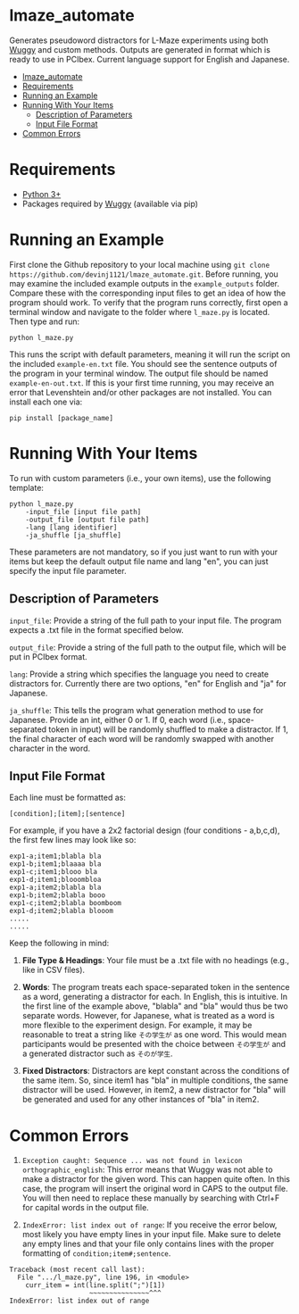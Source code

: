 # lmaze_automate

Generates pseudoword distractors for L-Maze experiments using both
[Wuggy](https://github.com/WuggyCode/wuggy) and custom methods. Outputs are generated in format which is ready to use in PCIbex. Current language support for English and Japanese.

- [lmaze\_automate](#lmaze_automate)
- [Requirements](#requirements)
- [Running an Example](#running-an-example)
- [Running With Your Items](#running-with-your-items)
  - [Description of Parameters](#description-of-parameters)
  - [Input File Format](#input-file-format)
- [Common Errors](#common-errors)


# Requirements
- [Python 3+](https://www.python.org/downloads/)
- Packages required by [Wuggy](https://github.com/WuggyCode/wuggy) (available via pip)

# Running an Example
First clone the Github repository to your local machine using `git clone https://github.com/devinj1121/lmaze_automate.git`. Before running, you may examine the included example outputs in the `example_outputs` folder. Compare these with the corresponding input files to get an idea of how the program should work. To verify that the program runs correctly, first open a terminal window and navigate to the folder where `l_maze.py` is located. Then type and run:

`python l_maze.py`

This runs the script with default parameters, meaning it will run the script on the included `example-en.txt` file. You should see the sentence outputs of the program in your terminal window. The output file should be named `example-en-out.txt`. If this is your first time running, you may receive an error that Levenshtein and/or other packages are not installed. You can install each one via:

`pip install [package_name]`


# Running With Your Items
To run with custom parameters (i.e., your own items), use the following template:

````
python l_maze.py 
    -input_file [input file path] 
    -output_file [output file path] 
    -lang [lang identifier]
    -ja_shuffle [ja_shuffle]
````

These parameters are not mandatory, so if you just want to run with your items but keep the default output file name and lang "en", you can just specify the input file parameter.

## Description of Parameters
`input_file`: Provide a string of the full path to your input file. The program expects a .txt file in the format specified below.

`output_file`: Provide a string of the full path to the output file, which will be put in PCIbex format.

`lang`: Provide a string which specifies the language you need to create distractors for. Currently there are two options, "en" for English and "ja" for Japanese.

`ja_shuffle`: This tells the program what generation method to use for Japanese. Provide an int, either 0 or 1. If 0, each word (i.e., space-separated token in input) will be randomly shuffled to make a distractor. If 1, the final character of each word will be randomly swapped with another character in the word.


## Input File Format
Each line must be formatted as: 

```[condition];[item];[sentence]```

For example, if you have a 2x2 factorial design (four conditions - a,b,c,d), the first few lines may look like so:

```
exp1-a;item1;blabla bla
exp1-b;item1;blaaaa bla
exp1-c;item1;blooo bla
exp1-d;item1;blooombloa
exp1-a;item2;blabla bla
exp1-b;item2;blabla booo
exp1-c;item2;blabla boomboom
exp1-d;item2;blabla blooom
.....
.....
```

Keep the following in mind:

1. **File Type & Headings**: Your file must be a .txt file with no headings (e.g., like in CSV files).

1. **Words**: The program treats each space-separated token in the sentence as a word, generating a distractor for each. In English, this is intuitive. In the first line of the example above, "blabla" and "bla" would thus be two separate words. However, for Japanese, what is treated as a word is more flexible to the experiment design. For example, it may be reasonable to treat a string like `その学生が` as one word. This would mean participants would be presented with the choice between `その学生が` and a generated distractor such as `そのが学生`.

2. **Fixed Distractors**: Distractors are kept constant across the conditions of the same item. So, since item1 has "bla" in multiple conditions, the same distractor will be used. However, in item2, a new distractor for "bla" will be generated and used for any other instances of "bla" in item2.

# Common Errors
1. `Exception caught: Sequence ... was not found in lexicon orthographic_english`: This error means that Wuggy was not able to make a distractor for the given word. This can happen quite often. In this case, the program will insert the original word in CAPS to the output file. You will then need to replace these manually by searching with Ctrl+F for capital words in the output file.


2. `IndexError: list index out of range`: If you receive the error below, most likely you have empty lines in your input file. Make sure to delete any empty lines and that your file only contains lines with the proper formatting of `condition;item#;sentence`.

```
Traceback (most recent call last):
  File ".../l_maze.py", line 196, in <module>
    curr_item = int(line.split(";")[1])
                    ~~~~~~~~~~~~~~~^^^
IndexError: list index out of range
```